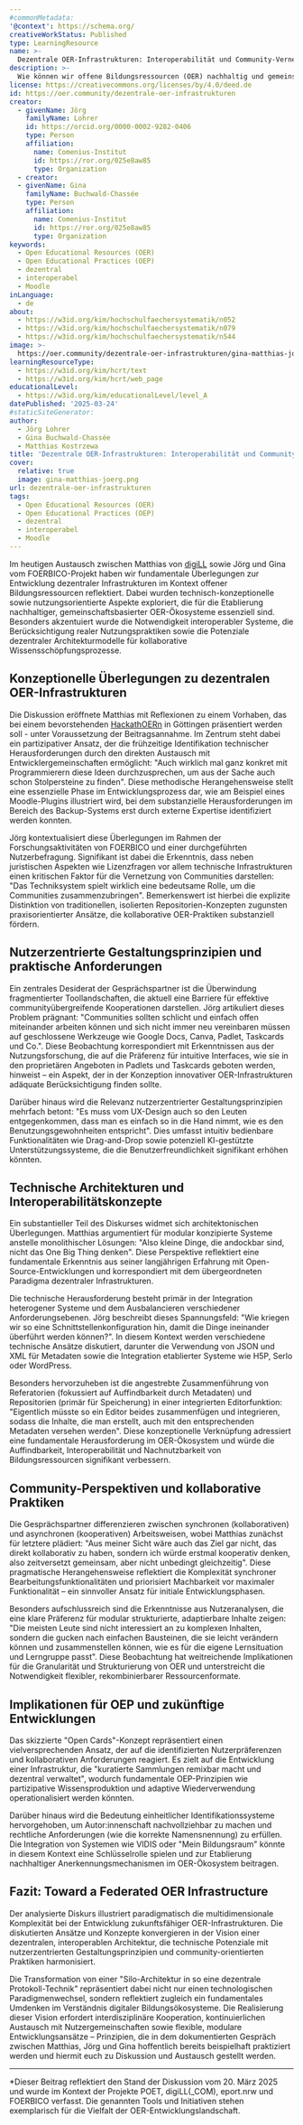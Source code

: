 ```yaml
---
#commonMetadata:
'@context': https://schema.org/
creativeWorkStatus: Published
type: LearningResource
name: >-
  Dezentrale OER-Infrastrukturen: Interoperabilität und Community-Vernetzung im digitalen Bildungsraum
description: >-
  Wie können wir offene Bildungsressourcen (OER) nachhaltig und gemeinschaftlich gestalten? Dieser Beitrag beleuchtet die fundamentalen Überlegungen zur Entwicklung dezentraler OER-Infrastrukturen. Matthias, Gina und Jörg haben sich ausgetauscht zu technischen Herausforderungen, nutzerzentrierten Anforderungen und innovativen Konzepte wie "OpenCards", die eine vernetzte und remixbare OER-Landschaft ermöglichen sollen. Einblicke von digLL und dem FOERBICO-Projekt zeigen, wie Interoperabilität und Community-Vernetzung die Zukunft des digitalen Lernens prägen können.
license: https://creativecommons.org/licenses/by/4.0/deed.de
id: https://oer.community/dezentrale-oer-infrastrukturen
creator:
  - givenName: Jörg
    familyName: Lohrer
    id: https://orcid.org/0000-0002-9282-0406
    type: Person
    affiliation:
      name: Comenius-Institut
      id: https://ror.org/025e8aw85
      type: Organization
  - creator:
  - givenName: Gina
    familyName: Buchwald-Chassée
    type: Person
    affiliation:
      name: Comenius-Institut
      id: https://ror.org/025e8aw85
      type: Organization
keywords:
  - Open Educational Resources (OER)
  - Open Educational Practices (OEP)
  - dezentral
  - interoperabel
  - Moodle
inLanguage:
  - de
about:
  - https://w3id.org/kim/hochschulfaechersystematik/n052
  - https://w3id.org/kim/hochschulfaechersystematik/n079
  - https://w3id.org/kim/hochschulfaechersystematik/n544
image: >-
  https://oer.community/dezentrale-oer-infrastrukturen/gina-matthias-joerg.png
learningResourceType:
  - https://w3id.org/kim/hcrt/text
  - https://w3id.org/kim/hcrt/web_page
educationalLevel:
  - https://w3id.org/kim/educationalLevel/level_A
datePublished: '2025-03-24'
#staticSiteGenerator:
author:
  - Jörg Lohrer
  - Gina Buchwald-Chassée
  - Matthias Kostrzewa
title: 'Dezentrale OER-Infrastrukturen: Interoperabilität und Community-Vernetzung im digitalen Bildungsraum'
cover:
  relative: true
  image: gina-matthias-joerg.png
url: dezentrale-oer-infrastrukturen
tags:
  - Open Educational Resources (OER)
  - Open Educational Practices (OEP)
  - dezentral
  - interoperabel
  - Moodle
---
```


Im heutigen Austausch zwischen Matthias von [digiLL](https://digill.de/) sowie Jörg und Gina vom FOERBICO-Projekt haben wir fundamentale Überlegungen zur Entwicklung dezentraler Infrastrukturen im Kontext offener Bildungsressourcen reflektiert. Dabei wurden technisch-konzeptionelle sowie nutzungsorientierte Aspekte exploriert, die für die Etablierung nachhaltiger, gemeinschaftsbasierter OER-Ökosysteme essenziell sind. Besonders akzentuiert wurde die Notwendigkeit interoperabler Systeme, die Berücksichtigung realer Nutzungspraktiken sowie die Potenziale dezentraler Architekturmodelle für kollaborative Wissensschöpfungsprozesse.

## Konzeptionelle Überlegungen zu dezentralen OER-Infrastrukturen

Die Diskussion eröffnete Matthias mit Reflexionen zu einem Vorhaben, das bei einem bevorstehenden [HackathOERn](https://edu-sharing-network.org/hackathoern-projekt/) in Göttingen präsentiert werden soll - unter Voraussetzung der Beitragsannahme. Im Zentrum steht dabei ein partizipativer Ansatz, der die frühzeitige Identifikation technischer Herausforderungen durch den direkten Austausch mit Entwicklergemeinschaften ermöglicht: "Auch wirklich mal ganz konkret mit Programmierern diese Ideen durchzusprechen, um aus der Sache auch schon Stolpersteine zu finden". Diese methodische Herangehensweise stellt eine essenzielle Phase im Entwicklungsprozess dar, wie am Beispiel eines Moodle-Plugins illustriert wird, bei dem substanzielle Herausforderungen im Bereich des Backup-Systems erst durch externe Expertise identifiziert werden konnten.

Jörg kontextualisiert diese Überlegungen im Rahmen der Forschungsaktivitäten von FOERBICO und einer durchgeführten Nutzerbefragung. Signifikant ist dabei die Erkenntnis, dass neben juristischen Aspekten wie Lizenzfragen vor allem technische Infrastrukturen einen kritischen Faktor für die Vernetzung von Communities darstellen: "Das Techniksystem spielt wirklich eine bedeutsame Rolle, um die Communities zusammenzubringen". Bemerkenswert ist hierbei die explizite Distinktion von traditionellen, isolierten Repositorien-Konzepten zugunsten praxisorientierter Ansätze, die kollaborative OER-Praktiken substanziell fördern.

## Nutzerzentrierte Gestaltungsprinzipien und praktische Anforderungen

Ein zentrales Desiderat der Gesprächspartner ist die Überwindung fragmentierter Toollandschaften, die aktuell eine Barriere für effektive communityübergreifende Kooperationen darstellen. Jörg artikuliert dieses Problem prägnant: "Communities sollten schlicht und einfach offen miteinander arbeiten können und sich nicht immer neu vereinbaren müssen auf geschlossene Werkzeuge wie Google Docs, Canva, Padlet, Taskcards und Co.". Diese Beobachtung korrespondiert mit Erkenntnissen aus der Nutzungsforschung, die auf die Präferenz für intuitive Interfaces, wie sie in den proprietären Angeboten in Padlets und Taskcards geboten werden, hinweist – ein Aspekt, der in der Konzeption innovativer OER-Infrastrukturen adäquate Berücksichtigung finden sollte.

Darüber hinaus wird die Relevanz nutzerzentrierter Gestaltungsprinzipien mehrfach betont: "Es muss vom UX-Design auch so den Leuten entgegenkommen, dass man es einfach so in die Hand nimmt, wie es den Benutzungsgewohnheiten entspricht". Dies umfasst intuitiv bedienbare Funktionalitäten wie Drag-and-Drop sowie potenziell KI-gestützte Unterstützungssysteme, die die Benutzerfreundlichkeit signifikant erhöhen könnten.

## Technische Architekturen und Interoperabilitätskonzepte

Ein substantieller Teil des Diskurses widmet sich architektonischen Überlegungen. Matthias argumentiert für modular konzipierte Systeme anstelle monolithischer Lösungen: "Also kleine Dinge, die andockbar sind, nicht das One Big Thing denken". Diese Perspektive reflektiert eine fundamentale Erkenntnis aus seiner langjährigen Erfahrung mit Open-Source-Entwicklungen und korrespondiert mit dem übergeordneten Paradigma dezentraler Infrastrukturen.

Die technische Herausforderung besteht primär in der Integration heterogener Systeme und dem Ausbalancieren verschiedener Anforderungsebenen. Jörg beschreibt dieses Spannungsfeld: "Wie kriegen wir so eine Schnittstellenkonfiguration hin, damit die Dinge ineinander überführt werden können?". In diesem Kontext werden verschiedene technische Ansätze diskutiert, darunter die Verwendung von JSON und XML für Metadaten sowie die Integration etablierter Systeme wie H5P, Serlo oder WordPress.

Besonders hervorzuheben ist die angestrebte Zusammenführung von Referatorien (fokussiert auf Auffindbarkeit durch Metadaten) und Repositorien (primär für Speicherung) in einer integrierten Editorfunktion: "Eigentlich müsste so ein Editor beides zusammenfügen und integrieren, sodass die Inhalte, die man erstellt, auch mit den entsprechenden Metadaten versehen werden". Diese konzeptionelle Verknüpfung adressiert eine fundamentale Herausforderung im OER-Ökosystem und würde die Auffindbarkeit, Interoperabilität und Nachnutzbarkeit von Bildungsressourcen signifikant verbessern.

## Community-Perspektiven und kollaborative Praktiken

Die Gesprächspartner differenzieren zwischen synchronen (kollaborativen) und asynchronen (kooperativen) Arbeitsweisen, wobei Matthias zunächst für letztere plädiert: "Aus meiner Sicht wäre auch das Ziel gar nicht, das direkt kollaborativ zu haben, sondern ich würde erstmal kooperativ denken, also zeitversetzt gemeinsam, aber nicht unbedingt gleichzeitig". Diese pragmatische Herangehensweise reflektiert die Komplexität synchroner Bearbeitungsfunktionalitäten und priorisiert Machbarkeit vor maximaler Funktionalität – ein sinnvoller Ansatz für initiale Entwicklungsphasen.

Besonders aufschlussreich sind die Erkenntnisse aus Nutzeranalysen, die eine klare Präferenz für modular strukturierte, adaptierbare Inhalte zeigen: "Die meisten Leute sind nicht interessiert an zu komplexen Inhalten, sondern die gucken nach einfachen Bausteinen, die sie leicht verändern können und zusammenstellen können, wie es für die eigene Lernsituation und Lerngruppe passt". Diese Beobachtung hat weitreichende Implikationen für die Granularität und Strukturierung von OER und unterstreicht die Notwendigkeit flexibler, rekombinierbarer Ressourcenformate.

## Implikationen für OEP und zukünftige Entwicklungen

Das skizzierte "Open Cards"-Konzept repräsentiert einen vielversprechenden Ansatz, der auf die identifizierten Nutzerpräferenzen und kollaborativen Anforderungen reagiert. Es zielt auf die Entwicklung einer Infrastruktur, die "kuratierte Sammlungen remixbar macht und dezentral verwaltet", wodurch fundamentale OEP-Prinzipien wie partizipative Wissensproduktion und adaptive Wiederverwendung operationalisiert werden könnten.

Darüber hinaus wird die Bedeutung einheitlicher Identifikationssysteme hervorgehoben, um Autor:innenschaft nachvollziehbar zu machen und rechtliche Anforderungen (wie die korrekte Namensnennung) zu erfüllen. Die Integration von Systemen wie VIDIS oder "Mein Bildungsraum" könnte in diesem Kontext eine Schlüsselrolle spielen und zur Etablierung nachhaltiger Anerkennungsmechanismen im OER-Ökosystem beitragen.

## Fazit: Toward a Federated OER Infrastructure

Der analysierte Diskurs illustriert paradigmatisch die multidimensionale Komplexität bei der Entwicklung zukunftsfähiger OER-Infrastrukturen. Die diskutierten Ansätze und Konzepte konvergieren in der Vision einer dezentralen, interoperablen Architektur, die technische Potenziale mit nutzerzentrierten Gestaltungsprinzipien und community-orientierten Praktiken harmonisiert.

Die Transformation von einer "Silo-Architektur in so eine dezentrale Protokoll-Technik" repräsentiert dabei nicht nur einen technologischen Paradigmenwechsel, sondern reflektiert zugleich ein fundamentales Umdenken im Verständnis digitaler Bildungsökosysteme. Die Realisierung dieser Vision erfordert interdisziplinäre Kooperation, kontinuierlichen Austausch mit Nutzergemeinschaften sowie flexible, modulare Entwicklungsansätze – Prinzipien, die in dem dokumentierten Gespräch zwischen Matthias, Jörg und Gina hoffentlich bereits beispielhaft praktiziert werden und hiermit euch zu Diskussion und Austausch gestellt werden.

---  
*Dieser Beitrag reflektiert den Stand der Diskussion vom 20. März 2025 und wurde im Kontext der Projekte POET, digiLL(_COM), eport.nrw und FOERBICO verfasst. Die genannten Tools und Initiativen stehen exemplarisch für die Vielfalt der OER-Entwicklungslandschaft.